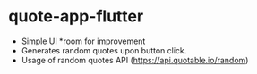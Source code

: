 # quote-app-flutter
- Simple UI *room for improvement
- Generates random quotes upon button click.
- Usage of random quotes API (https://api.quotable.io/random)
